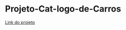 # Projeto-Cat-logo-de-Carros

<a href="https://github.com/RicardoFerreira19/Projeto-Cat-logo-de-Carros/blob/master/assets/Captura%20de%20Tela%20(86).png?raw=true">Link do projeto</a>
